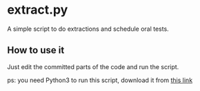 # extract.py

A simple script to do extractions and schedule oral tests.

## How to use it

Just edit the committed parts of the code and  run the script.

ps: you need Python3 to run this script, download it from [this link](https://www.python.org/downloads/)
